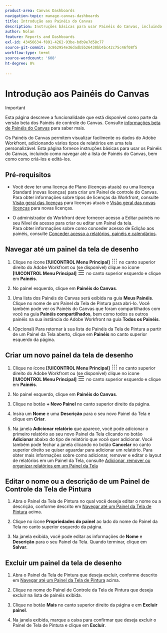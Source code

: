 ```yaml
---
product-area: Canvas Dashboards
navigation-topic: manage-canvas-dashboards
title: Introdução aos Painéis do Canvas
description: Instruções básicas para usar Painéis do Canvas, incluindo como navegar até a lista de Painéis do Canvas, bem como criar e editar esses painéis.
author: Nolan
feature: Reports and Dashboards
exl-id: 43456634-f891-4262-93be-bdb9e7d58c77
source-git-commit: 3c862954e36dadb5b26438bb4bc42c75c46f08f5
workflow-type: tm+mt
source-wordcount: '608'
ht-degree: 0%

---
```


# Introdução aos Painéis do Canvas

>[!IMPORTANT]
>
>Esta página descreve a funcionalidade que está disponível como parte da versão beta dos Painéis de controle do Canvas. Consulte [informações beta de Painéis do Canvas](/help/quicksilver/product-announcements/betas/canvas-dashboards-beta/canvas-dashboards-beta-information.md) para saber mais.

Os Painéis do Canvas permitem visualizar facilmente os dados do Adobe Workfront, adicionando vários tipos de relatórios em uma tela personalizável. Esta página fornece instruções básicas para usar os Painéis do Canvas, incluindo como navegar até a lista de Painéis do Canvas, bem como como criá-los e editá-los.

## Pré-requisitos

* Você deve ter uma licença de Plano (licenças atuais) ou uma licença Standard (novas licenças) para criar um Painel de controle do Canvas.\
  Para obter informações sobre tipos de licenças da Workfront, consulte [Visão geral das licenças](/help/quicksilver/administration-and-setup/add-users/access-levels-and-object-permissions/wf-licenses.md) para licenças atuais e [Visão geral das novas licenças](/help/quicksilver/administration-and-setup/add-users/how-access-levels-work/licenses-overview.md) para novas licenças.

* O administrador do Workfront deve fornecer acesso a Editar painéis no seu Nível de acesso para criar ou editar um Painel da tela.\
  Para obter informações sobre como conceder acesso de Edição aos painéis, consulte [Conceder acesso a relatórios, painéis e calendários](/help/quicksilver/administration-and-setup/add-users/configure-and-grant-access/grant-access-reports-dashboards-calendars.md).

## Navegar até um painel da tela de desenho

1. Clique no ícone **[!UICONTROL Menu Principal]** ![Menu Principal](/help/_includes/assets/main-menu-icon.png) no canto superior direito do Adobe Workfront ou (se disponível) clique no ícone **[!UICONTROL Menu Principal]** ![Menu Principal](/help/_includes/assets/main-menu-icon-left-nav.png) no canto superior esquerdo e clique em **Painéis**.

1. No painel esquerdo, clique em **Painéis do Canvas**.

1. Uma lista dos Painéis do Canvas será exibida na guia **Meus Painéis**. Clique no nome de um Painel da Tela de Pintura para abri-lo. Você também pode ver os Painéis do Canvas que foram compartilhados com você na guia **Painéis compartilhados**, bem como todos os outros painéis na sua instância do Adobe Workfront na guia **Todos os Painéis**.

1. (Opcional) Para retornar à sua lista de Painéis da Tela de Pintura a partir de um Painel da Tela aberto, clique em **Painéis** no canto superior esquerdo da página.

## Criar um novo painel da tela de desenho

1. Clique no ícone **[!UICONTROL Menu Principal]** ![Menu Principal](/help/_includes/assets/main-menu-icon.png) no canto superior direito do Adobe Workfront ou (se disponível) clique no ícone **[!UICONTROL Menu Principal]** ![Menu Principal](/help/_includes/assets/main-menu-icon-left-nav.png) no canto superior esquerdo e clique em **Painéis**.

1. No painel esquerdo, clique em **Painéis do Canvas**.

1. Clique no botão **+ Novo Painel** no canto superior direito da página.

1. Insira um **Nome** e uma **Descrição** para o seu novo Painel da Tela e clique em **Criar**.

1. Na janela **Adicionar relatório** que aparece, você pode adicionar o primeiro relatório ao seu novo Painel da Tela clicando no botão **Adicionar** abaixo do tipo de relatório que você quer adicionar. Você também pode fechar a janela clicando no botão **Cancelar** no canto superior direito se quiser aguardar para adicionar um relatório. Para obter mais informações sobre como adicionar, remover e editar o layout de relatórios em um Painel da Tela, consulte [Adicionar, remover ou organizar relatórios em um Painel da Tela](/help/quicksilver/reports-and-dashboards/canvas-dashboards/manage-canvas-dashboards/add-remove-arrange-reports.md)

## Editar o nome ou a descrição de um Painel de Controle da Tela de Pintura

1. Abra o Painel da Tela de Pintura no qual você deseja editar o nome ou a descrição, conforme descrito em [Navegar até um Painel da Tela de Pintura](#navigate-to-a-canvas-dashboard) acima.

1. Clique no ícone **Propriedades do painel** ao lado do nome do Painel da Tela no canto superior esquerdo da página.

1. Na janela exibida, você pode editar as informações de **Nome** e **Descrição** para o seu Painel da Tela. Quando terminar, clique em **Salvar**.

## Excluir um painel da tela de desenho

1. Abra o Painel da Tela de Pintura que deseja excluir, conforme descrito em [Navegar até um Painel da Tela de Pintura](#navigate-to-a-canvas-dashboard) acima.

1. Clique no nome do Painel de Controle da Tela de Pintura que deseja excluir na lista de painéis exibida.

1. Clique no botão **Mais** no canto superior direito da página e em **Excluir painel**.

1. Na janela exibida, marque a caixa para confirmar que deseja excluir o Painel de Tela de Pintura e clique em **Excluir**.
